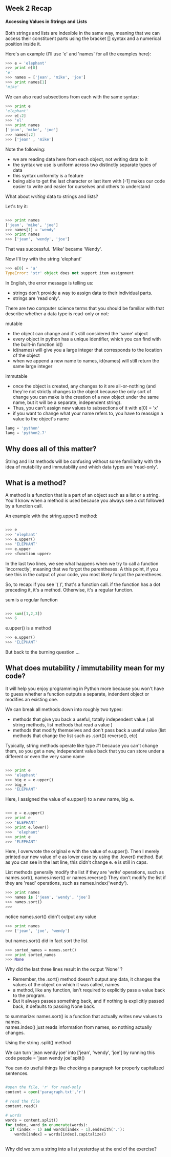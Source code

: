 ## Week 2 Recap

#### Accessing Values in Strings and Lists

Both strings and lists are indexible in the same way, meaning that we can access their constituent parts  using the bracket [] syntax and a numerical position inside it. 

Here's an example (I'll use 'e' and 'names' for all the examples here):

````python
>>> e = 'elephant'
>>> print e[0]
'e'
>>> names = ['jean', 'mike', 'joe']
>>> print names[1]
'mike'
````

We can also read subsections from each with the same syntax:

````python
>>> print e
'elephant'
>>> e[:2]
>>> 'el'
>>> print names
['jean', 'mike', 'joe']
>>> names[:2]
>>> ['jean' , 'mike']
````

Note the following:

+ we are reading data here from each object, not writing data to it
+ the syntax we use is uniform across two distinctly separate types of data
+ this syntax uniformity is a feature
+ being able to get the last character or last item with [-1] makes our code easier to write and easier for ourselves and others to understand 

What about *writing* data to strings and lists?

Let's try it:

````python

>>> print names
['jean', 'mike', 'joe']
>>> names[1] = 'wendy'
>>> print names
>>> ['jean', 'wendy', 'joe']
````

That was successful.  'Mike' became 'Wendy'.

Now I'll try with the string 'elephant'

````python
>>> e[0] = 'a'
TypeError: 'str' object does not support item assignment
````

In English, the error message is telling us:

+ strings don't provide a way to assign data to their individual parts. 
+ strings are 'read only'. 

There are two computer science terms that you should be familiar with that describe whether a data type is read-only or not:

mutable
+ the object can change and it's still considered the 'same' object
+ every object in python has a unique identifier, which you can find with the built-in function id()
+ id(names) will give you a large integer that corresponds to the location of the object
+ when we append a new name to names, id(names) will still return the same large integer

immutable
+ once the object is created, any changes to it are all-or-nothing (and they're not strictly changes *to* the object because the only sort of change you can make is the creation of a new object under the same name, but it will be a separate, independent string).  
+ Thus, you can't assign new values to subsections of it with e[0] = 'x'
+ if you want to change what your name refers to, you have to reassign a value to the object's name

````python
lang = 'python'
lang = 'python2.7'
````

## Why does all of this matter? 

String and list methods will be confusing without some familiarity with the idea of mutability and immutability and which data types are 'read-only'.


## What is a method?

A method is a function that is a part of an object such as a list or a string.  You'll know when a method is used because you always see a dot followed by a function call.

An example with the string.upper() method:

````python

>>> e
>>> 'elephant'
>>> e.upper()
>>> 'ELEPHANT'
>>> e.upper
>>> <function upper>
````

In the last two lines, we see what happens when we try to call a function 'incorrectly', meaning that we forgot the parentheses.  A this point, if you see this in the output of your code, you most likely forgot the parentheses.

So, to recap: if you see '( )', that's a function call.  if the function has a dot preceding it, it's a method.  Otherwise, it's a regular function.


sum is a regular function

````python

>>> sum([1,2,3])
>>> 6
````

e.upper() is a method
````python
>>> e.upper()
>>> 'ELEPHANT'
````
But back to the burning question ...

## What does mutability / immutability mean for my code?

It will help you enjoy programming in Python more because you won't have to guess whether a function outputs a separate, indendent object or modifies an existing one. 

We can break all methods down into roughly two types: 

+ methods that give you back a useful, totally independent value ( all string methods, list methods that read a value )
+ methods that modify themselves and don't pass back a useful value (list methods that change the list such as .sort()) reverse(), etc)


Typically, string methods operate like type #1 because you can't change them, so you get a new, independent value back that you can store under a different or even the very same name
````python

>>> print e
>>> 'elephant'
>>> big_e = e.upper()
>>> big_e
>>> 'ELEPHANT'
````
Here, I assigned the value of e.upper() to a new name, big_e.
````python

>>> e = e.upper()
>>> print e
>>> 'ELEPHANT'
>>> print e.lower()
>>>  'elephant'
>>> print e
>>> 'ELEPHANT'
````
Here, I overwrote the original e with the value of e.upper().  Then I merely printed our new value of e as lower case by using the .lower() method.  But as you can see in the last line, this didn't change e.  e is still in caps.

List methods generally modify the list if they are 'write' operations, such as names.sort(), names.insert() or names.reverse()
They don't modify the list if they are 'read' operations, such as names.index('wendy'). 

````python
>>> print names
>>> names is ['jean', 'wendy', 'joe']
>>> names.sort()
>>>
````

notice names.sort() didn't output any value

````python
>>> print names
>>> ['jean', 'joe', 'wendy']
````
but names.sort() did in fact sort the list

````python
>>> sorted_names = names.sort()
>>> print sorted_names
>>> None
````
Why did the last three lines result in the output 'None' ?

+ Remember, the .sort() method doesn't output any data, it changes the values of the object on which it was called, names
+ a method, like any function,  isn't required to explicitly pass a value back to the program.
+ But it always passes something back, and if nothing is explicitly passed back, it defaults to passing None back.

to summarize: names.sort() is a function that actually writes new values to names.  
names.index() just reads information from names, so nothing actually changes.

Using the string .split() method

We can turn 'jean wendy joe' into ['jean', 'wendy', 'joe'] by running this code
people = 'jean wendy joe'.split()

You can do useful things like checking a paragraph for properly capitalized sentences.

````python

#open the file, 'r' for read-only
content = open('paragraph.txt','r')

# read the file
content.read()

# words 
words = content.split()
for index, word in enumerate(words):
  if (index - 1) and words[index - 1].endswith('.'):
    words[index] = words[index].capitalize() 
  
````

Why did we turn a string into a list yesterday at the end of the exercise?
